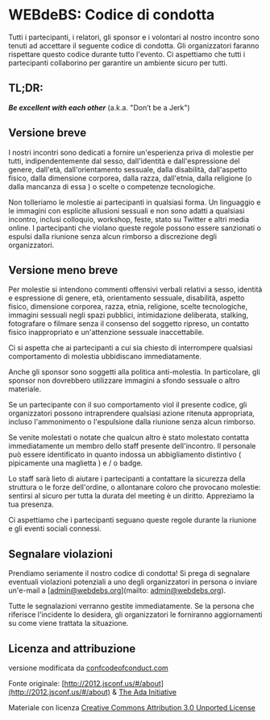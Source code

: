 # WEBdeBS: Codice di condotta

Tutti i partecipanti, i relatori, gli sponsor e i volontari al nostro incontro sono tenuti ad accettare il seguente codice di condotta. Gli organizzatori faranno rispettare questo codice durante tutto l'evento. Ci aspettiamo che tutti i partecipanti collaborino per garantire un ambiente sicuro per tutti.

## TL;DR:

***Be excellent with each other*** (a.k.a. "Don’t be a Jerk")

## Versione breve

I nostri incontri sono dedicati a fornire un'esperienza priva di molestie per tutti, indipendentemente dal sesso, dall'identità e dall'espressione del genere, dall'età, dall'orientamento sessuale, dalla disabilità, dall'aspetto fisico, dalla dimensione corporea, dalla razza, dall'etnia, dalla religione (o dalla mancanza di essa ) o scelte o competenze tecnologiche.

Non tolleriamo le molestie ai partecipanti in qualsiasi forma. Un linguaggio  e le immagini con esplicite allusioni sessuali e non sono adatti a qualsiasi incontro, inclusi colloquio, workshop, feste, stato su Twitter e altri media online. I partecipanti che violano queste regole possono essere sanzionati o espulsi dalla riunione senza alcun rimborso a discrezione degli organizzatori.

## Versione meno breve

Per  molestie si intendono commenti offensivi verbali relativi a sesso, identità e espressione di genere, età, orientamento sessuale, disabilità, aspetto fisico, dimensione corporea, razza, etnia, religione, scelte tecnologiche, immagini sessuali negli spazi pubblici, intimidazione deliberata, stalking,   fotografare o filmare senza il consenso del soggetto ripreso, un contatto fisico inappropriato e un'attenzione sessuale inaccettabile.

Ci si aspetta che ai partecipanti a cui sia chiesto di interrompere qualsiasi comportamento di molestia ubbidiscano immediatamente.

Anche gli sponsor sono soggetti alla politica anti-molestia. In particolare, gli sponsor non dovrebbero utilizzare immagini a sfondo sessuale o altro materiale. 

Se un partecipante con il suo comportamento viol il presente codice, gli organizzatori possono intraprendere qualsiasi azione ritenuta appropriata, incluso l'ammonimento o l'espulsione dalla riunione senza alcun rimborso.

Se venite molestati o notate che qualcun altro è stato molestato contatta immediatamente un membro dello staff presente dell'incontro. Il personale può essere identificato in quanto indossa un abbigliamento distintivo ( pipicamente una maglietta ) e / o badge.

Lo staff sarà lieto di aiutare i partecipanti a contattare la sicurezza della struttura o le forze dell'ordine,  o allontanare coloro che provocano molestie:  sentirsi al sicuro per tutta la durata del meeting è un diritto. Appreziamo la tua presenza.

Ci aspettiamo che i partecipanti seguano queste regole durante la riunione e gli eventi sociali connessi.

## Segnalare violazioni

Prendiamo seriamente il nostro codice di condotta! Si prega di segnalare eventuali violazioni potenziali a uno degli organizzatori in persona o inviare un'e-mail a [admin@webdebs.org](mailto: admin@webdebs.org).

Tutte le segnalazioni verranno gestite immediatamente. Se la persona che riferisce l'incidente lo desidera, gli organizzatori le forniranno aggiornamenti su come viene trattata la situazione.

## Licenza and attribuzione

versione modificata da [confcodeofconduct.com](confcodeofconduct.com)

Fonte originale: [http://2012.jsconf.us/#/about](http://2012.jsconf.us/#/about) & [The Ada Initiative](http://geekfeminism.wikia.com/wiki/Conference_anti-harassment/Policy)

Materiale con licenza [Creative Commons Attribution 3.0 Unported License](http://creativecommons.org/licenses/by/3.0/deed.en_US)